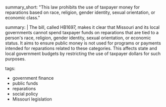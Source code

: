 summary_short: "This law prohibits the use of taxpayer money for reparations based on race, religion, gender identity, sexual orientation, or economic class."

summary: |
  The bill, called HB1697, makes it clear that Missouri and its local governments cannot spend taxpayer funds on reparations that are tied to a person's race, religion, gender identity, sexual orientation, or economic status. It aims to ensure public money is not used for programs or payments intended for reparations related to these categories. This affects state and local government budgets by restricting the use of taxpayer dollars for such purposes.

tags:
  - government finance
  - public funds
  - reparations
  - social policy
  - Missouri legislation
